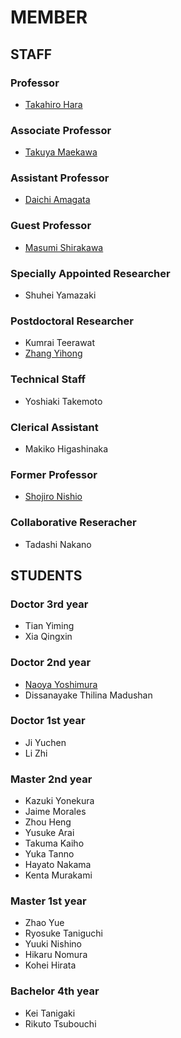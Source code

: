 # MEMBER
## STAFF
### Professor
- [Takahiro Hara](http://www-mmde.ist.osaka-u.ac.jp/~hara/index.html)
### Associate Professor
- [Takuya Maekawa](http://www-mmde.ist.osaka-u.ac.jp/~maekawa/index-e.html)
### Assistant Professor
- [Daichi Amagata](https://amgt-d1.github.io/)
### Guest Professor
- [Masumi Shirakawa](http://iwnsew.com/)
### Specially Appointed Researcher
- Shuhei Yamazaki
### Postdoctoral Researcher
- Kumrai Teerawat
- [Zhang Yihong](https://www.ringspool.com/yihongzhang)
### Technical Staff
- Yoshiaki Takemoto
### Clerical Assistant
- Makiko Higashinaka
### Former Professor
- [Shojiro Nishio](https://mmde-lab.github.io/member-webpage/nishio/index.html)
### Collaborative Reseracher
- Tadashi Nakano
## STUDENTS
### Doctor 3rd year
- Tian Yiming
- Xia Qingxin
### Doctor 2nd year
- [Naoya Yoshimura](https://www.linkedin.com/in/naoya-yoshimura-3b783a177/)
- Dissanayake Thilina Madushan
### Doctor 1st year
- Ji Yuchen
- Li Zhi
### Master 2nd year
- Kazuki Yonekura
- Jaime Morales
- Zhou Heng
- Yusuke Arai
- Takuma Kaiho
- Yuka Tanno
- Hayato Nakama
- Kenta Murakami
### Master 1st year
- Zhao Yue
- Ryosuke Taniguchi
- Yuuki Nishino
- Hikaru Nomura
- Kohei Hirata
### Bachelor 4th year
- Kei Tanigaki
- Rikuto Tsubouchi
